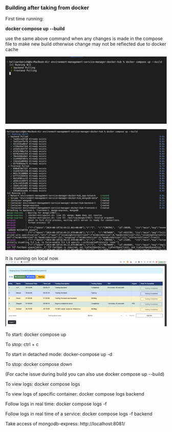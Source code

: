 
### Building after taking from docker


First time running:

**docker compose up --build**

use the same above command when any changes is made in the compose file to make new build otherwise change may not be reflected due to docker cache

![alt text](image/001.png)

![alt text](image/002.png)

It is running on local now.
![alt text](image/003.png)



To start:
docker compose up

To stop:
ctrl + c


To start in detached mode:
docker-compose up -d

To stop:
docker compose down


(For cache issue during build you can also use docker compose up --build)


To view logs:
docker compose logs

To view logs of specific container:
docker compose logs backend

Follow logs in real time:
docker compose logs -f

Follow logs in real time of a service:
docker compose logs -f backend

Take access of mongodb-express:
http://localhost:8081/
